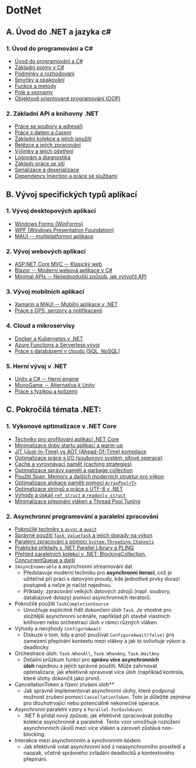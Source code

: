 # DotNet

## A. Úvod do .NET a jazyka c#

### **1\. Úvod do programování a C#**

-   [Úvod do programování a C#](A1/Intro.md)
-   [Základní pojmy v C#](A1/Concepts.md)
-   [Podmínky a rozhodování](A1/Branching.md)
-   [Smyčky a opakování](A1/Loops.md)
-   [Funkce a metody](A1/Methods.md)
-   [Pole a seznamy](A1/Lists.md)
-   [Objektově orientované programování (OOP)](A1/OOP.md)

### **2. Základní API a knihovny .NET**

-   [Práce se soubory a adresáři](A2/File_IO.md)  
-   [Práce s datem a časem](A2/DateTime.md)  
-   [Základní kolekce a jejich použití](A2/Collections.md)  
-   [Řetězce a jejich zpracování](A2/Strings.md)  
-   [Výjimky a jejich ošetření](A2/Exceptions.md)  
-   [Logování a diagnostika](A2/Logging.md)  
-   [Základy práce se sítí](A2/Networking.md)  
-   [Serializace a deserializace](A2/Serialization.md)  
-   [Dependency Injection a práce se službami](A2/DependencyInjection.md)  

## B. Vývoj specifických typů aplikací

### **1. Vývoj desktopových aplikací**  

-   [Windows Forms (WinForms)](B1/WinForms.md)  
-   [WPF (Windows Presentation Foundation)](B1/WPF.md)  
-   [MAUI -- multiplatformní aplikace](B1/MAUI.md)

### **2. Vývoj webových aplikací**  

-   [ASP.NET Core MVC -- Klasický web](B2/ASP_NET_MVC.md)  
-   [Blazor -- Moderní webová aplikace v C#](B2/Blazor.md)  
-   [Minimal APIs -- Nejjednodušší způsob, jak vytvořit API](B2/MinimalAPI.md)

### **3. Vývoj mobilních aplikací**  

-   [Xamarin a MAUI -- Mobilní aplikace v .NET](B3/Xamarin.md)  
-   [Práce s GPS, senzory a notifikacemi](B3/Mobile_Features.md)

### **4. Cloud a mikroservisy**  

-   [Docker a Kubernetes v .NET](B4/Docker_Kubernetes.md)  
-   [Azure Functions a Serverless vývoj](B4/Azure_Functions.md)  
-   [Práce s databázemi v cloudu (SQL, NoSQL)](B4/Cloud_Databases.md)

### **5. Herní vývoj v .NET**  

-   [Unity a C# -- Herní engine](B5/Unity.md)  
-   [MonoGame -- Alternativa k Unity](B5/MonoGame.md)  
-   [Práce s fyzikou a kolizemi](B5/GamePhysics.md)

## C. Pokročilá témata .NET:

### 1\. **Výkonové optimalizace v .NET Core**

-   [Techniky pro profilování aplikací .NET Core](C1/Profilovani_aplikaci.md)
-   [Minimalizace doby startu aplikací a warm-up](C1/Minimalizace_doby_startu_aplikace.md)
-   [JIT (Just-In-Time) vs AOT (Ahead-Of-Time) kompilace](C1/JIT_AOT.md)
-   [Optimalizace práce s I/O (souborový systém, síťové operace)](C1/Optimalizace_IO.md)
-   [Cache a vyrovnávací paměť (caching strategies)](C1/Cache.md)
-   [Optimalizace správy paměti a garbage collection](C1/Sprava_pameti.md)
-   [Použití Span<T>, Memory<T> a dalších moderních struktur pro výkon](C1/Span_Memory.md)
-   [Optimalizace alokace paměti pomocí `ArrayPool<T>`](C1/ArrayPool.md)
-   [Optimalizace stringů a práce s UTF-8 v .NET](C1/Stringy_utf8.md)
-   [Výhody a úskalí `ref struct` a `readonly struct`](C1/Struct.md)
-   [Minimalizace přepínání vláken a Thread Pool Tuning](C1/Prepinani_vlaken.md)
      
### 2\. **Asynchronní programování a paralelní zpracování**

-   [Pokročilé techniky s `async` a `await`](C2/Async_await.md)
-   [Správné použití `Task`, `ValueTask` a jejich dopady na výkon](C2/Task_ValueTask.md)
-   [Paralelní zpracování s pomocí `System.Threading.Channels`](C2/Paralelni_zpracovani_Channels.md)
-   [Praktické příklady s .NET Parallel Library a PLINQ](C2/TPL_PLINQ.md)
-   [Přehled paralelních kolekcí v .NET: BlockingCollection, ConcurrentQueue a další](C2/Paralelni_kolekce.md)
-   `IAsyncEnumerable` a asynchronní streamování dat
    -   Představuje moderní techniku pro **asynchronní iteraci**, což je užitečné při práci s datovými proudy, kde jednotlivé prvky dorazí postupně a nelze je načíst najednou.
    -   Příklady: zpracování velkých datových zdrojů (např. soubory, databázové dotazy) pomocí asynchronních iterátorů.
-   Pokročilé použití `TaskCompletionSource`
    -   Umožňuje explicitně řídit dokončení úloh `Task`. Je vhodné pro složitější asynchronní scénáře, například při stavbě vlastních knihoven nebo orchestraci úloh v rámci různých vláken.
-   Výhody a nevýhody `ConfigureAwait`
    -   Diskuze o tom, kdy a proč používat `ConfigureAwait(false)` pro zamezení přepínání kontextu mezi vlákny a jak to ovlivňuje výkon a deadlocky.
-   Orchestrace úloh: `Task.WhenAll`, `Task.WhenAny`, `Task.WaitAny`
    -   Detailní průzkum funkcí pro **správu více asynchronních úloh** najednou a jejich správné použití. Může zahrnovat optimalizace, jak efektivně spravovat více úloh (například kontrola, které úlohy dokončit jako první).
-   CancellationToken a řízení zrušení úloh**
    -   Jak správně implementovat asynchronní úlohy, které podporují možnost zrušení pomocí `CancellationToken`. Toto je důležité zejména pro dlouhotrvající nebo potenciálně nekonečné operace.
-   Asynchronní paralelní vzory s `Parallel.ForEachAsync`
    -   .NET 6 přidal nový způsob, jak efektivně zpracovávat položky kolekce asynchronně a paralelně. Tento vzor umožňuje rozložení asynchronních úkolů mezi více vláken a zároveň zůstává non-blocking.
-   Interakce mezi asynchronním a synchronním kódem
    -   Jak efektivně volat asynchronní kód z neasynchronního prostředí a naopak, včetně správného zvládání deadlocků a kontextového přepínání.

